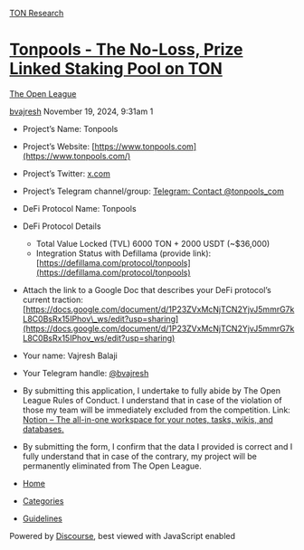 [TON Research](/)

# [Tonpools - The No-Loss, Prize Linked Staking Pool on TON](/t/tonpools-the-no-loss-prize-linked-staking-pool-on-ton/39853)

[The Open League](/c/the-open-league/56) 

    

[bvajresh](https://tonresear.ch/u/bvajresh)  November 19, 2024, 9:31am  1

*   Project’s Name: Tonpools
*   Project’s Website: [https://www.tonpools.com](https://www.tonpools.com/)
*   Project’s Twitter: [x.com](https://x.com/TonPools_Com)
*   Project’s Telegram channel/group: [Telegram: Contact @tonpools\_com](https://t.me/tonpools_com)
*   DeFi Protocol Name: Tonpools
*   DeFi Protocol Details
    *   Total Value Locked (TVL) 6000 TON + 2000 USDT (~$36,000)
    *   Integration Status with Defillama (provide link): [https://defillama.com/protocol/tonpools](https://defillama.com/protocol/tonpools)
*   Attach the link to a Google Doc that describes your DeFi protocol’s current traction: [https://docs.google.com/document/d/1P23ZVxMcNjTCN2YjvJ5mmrG7kL8C0BsRx15IPhov\_ws/edit?usp=sharing](https://docs.google.com/document/d/1P23ZVxMcNjTCN2YjvJ5mmrG7kL8C0BsRx15IPhov_ws/edit?usp=sharing)
*   Your name: Vajresh Balaji
*   Your Telegram handle: [@bvajresh](/u/bvajresh)
*   By submitting this application, I undertake to fully abide by The Open League Rules of Conduct. I understand that in case of the violation of those my team will be immediately excluded from the competition. Link: [Notion – The all-in-one workspace for your notes, tasks, wikis, and databases.](https://ton-org.notion.site/The-Open-League-Rules-of-Conduct-04f4a0fedf1a401687075f5efd83de68)
*   By submitting the form, I confirm that the data I provided is correct and I fully understand that in case of the contrary, my project will be permanently eliminated from The Open League.

 

*   [Home](/)
*   [Categories](/categories)
*   [Guidelines](/guidelines)

Powered by [Discourse](https://www.discourse.org), best viewed with JavaScript enabled